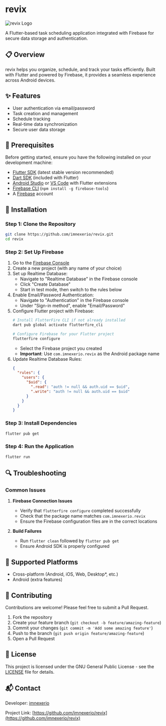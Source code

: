 # revix

![revix Logo](https://github.com/user-attachments/assets/3402207c-4d9c-4572-a392-c4c9994816e1)

A Flutter-based task scheduling application integrated with Firebase for secure data storage and authentication.

## 📋 Overview

revix helps you organize, schedule, and track your tasks efficiently. Built with Flutter and powered by Firebase, it provides a seamless experience across Android devices.

## ✨ Features

- User authentication via email/password
- Task creation and management
- Schedule tracking
- Real-time data synchronization
- Secure user data storage

## 🔧 Prerequisites

Before getting started, ensure you have the following installed on your development machine:

- [Flutter SDK](https://docs.flutter.dev/get-started/install) (latest stable version recommended)
- [Dart SDK](https://dart.dev/get-dart) (included with Flutter)
- [Android Studio](https://developer.android.com/studio) or [VS Code](https://code.visualstudio.com/) with Flutter extensions
- [Firebase CLI](https://firebase.google.com/docs/cli) (`npm install -g firebase-tools`)
- A [Firebase](https://console.firebase.google.com/) account

## 🚀 Installation

### Step 1: Clone the Repository

```sh
git clone https://github.com/imnexerio/revix.git
cd revix
```

### Step 2: Set Up Firebase

1. Go to the [Firebase Console](https://console.firebase.google.com/)
2. Create a new project (with any name of your choice)
3. Set up Realtime Database:
   - Navigate to "Realtime Database" in the Firebase console
   - Click "Create Database"
   - Start in test mode, then switch to the rules below
4. Enable Email/Password Authentication:
   - Navigate to "Authentication" in the Firebase console
   - Under "Sign-in method", enable "Email/Password"
5. Configure Flutter project with Firebase:
   ```sh
   # Install FlutterFire CLI if not already installed
   dart pub global activate flutterfire_cli
   
   # Configure Firebase for your Flutter project
   flutterfire configure
   ```
   - Select the Firebase project you created
   - **Important**: Use `com.imnexerio.revix` as the Android package name
6. Update Realtime Database Rules:
   ```json
   {
     "rules": {
       "users": {
         "$uid": {
           ".read": "auth != null && auth.uid == $uid",
           ".write": "auth != null && auth.uid == $uid"
         }
       }
     }
   }
   ```

### Step 3: Install Dependencies

```sh
flutter pub get
```

### Step 4: Run the Application

```sh
flutter run
```

## 🔍 Troubleshooting

### Common Issues

1. **Firebase Connection Issues**
   - Verify that `flutterfire configure` completed successfully
   - Check that the package name matches `com.imnexerio.revix`
   - Ensure the Firebase configuration files are in the correct locations

2. **Build Failures**
   - Run `flutter clean` followed by `flutter pub get`
   - Ensure Android SDK is properly configured

## 📱 Supported Platforms

- Cross-platform (Android, iOS, Web, Desktop*, etc.)
- Android (extra features)

## 🤝 Contributing

Contributions are welcome! Please feel free to submit a Pull Request.

1. Fork the repository
2. Create your feature branch (`git checkout -b feature/amazing-feature`)
3. Commit your changes (`git commit -m 'Add some amazing feature'`)
4. Push to the branch (`git push origin feature/amazing-feature`)
5. Open a Pull Request

## 📄 License

This project is licensed under the GNU General Public License - see the [LICENSE](LICENSE) file for details.

## 📬 Contact

Developer: [imnexerio](https://github.com/imnexerio)

Project Link: [https://github.com/imnexerio/revix](https://github.com/imnexerio/revix)
